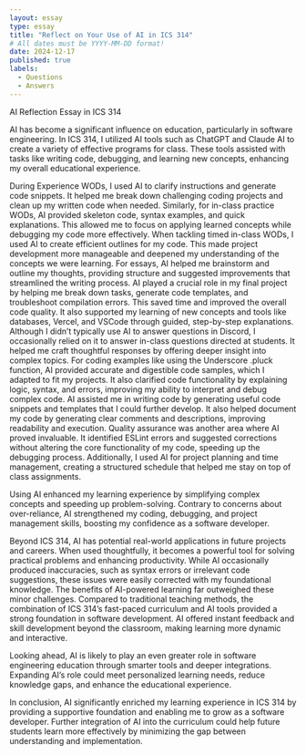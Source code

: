 ```yaml
---
layout: essay
type: essay
title: "Reflect on Your Use of AI in ICS 314"
# All dates must be YYYY-MM-DD format!
date: 2024-12-17
published: true
labels:
  - Questions
  - Answers
---
```



AI Reflection Essay in ICS 314

AI has become a significant influence on education, particularly in software engineering. In ICS 314, I utilized AI tools such as ChatGPT and Claude AI to create a variety of effective programs for class. These tools assisted with tasks like writing code, debugging, and learning new concepts, enhancing my overall educational experience.

During Experience WODs, I used AI to clarify instructions and generate code snippets. It helped me break down challenging coding projects and clean up my written code when needed. Similarly, for in-class practice WODs, AI provided skeleton code, syntax examples, and quick explanations. This allowed me to focus on applying learned concepts while debugging my code more effectively. When tackling timed in-class WODs, I used AI to create efficient outlines for my code. This made project development more manageable and deepened my understanding of the concepts we were learning. For essays, AI helped me brainstorm and outline my thoughts, providing structure and suggested improvements that streamlined the writing process. AI played a crucial role in my final project by helping me break down tasks, generate code templates, and troubleshoot compilation errors. This saved time and improved the overall code quality. It also supported my learning of new concepts and tools like databases, Vercel, and VSCode through guided, step-by-step explanations. Although I didn’t typically use AI to answer questions in Discord, I occasionally relied on it to answer in-class questions directed at students. It helped me craft thoughtful responses by offering deeper insight into complex topics. For coding examples like using the Underscore .pluck function, AI provided accurate and digestible code samples, which I adapted to fit my projects. It also clarified code functionality by explaining logic, syntax, and errors, improving my ability to interpret and debug complex code. AI assisted me in writing code by generating useful code snippets and templates that I could further develop. It also helped document my code by generating clear comments and descriptions, improving readability and execution. Quality assurance was another area where AI proved invaluable. It identified ESLint errors and suggested corrections without altering the core functionality of my code, speeding up the debugging process. Additionally, I used AI for project planning and time management, creating a structured schedule that helped me stay on top of class assignments.

Using AI enhanced my learning experience by simplifying complex concepts and speeding up problem-solving. Contrary to concerns about over-reliance, AI strengthened my coding, debugging, and project management skills, boosting my confidence as a software developer.

Beyond ICS 314, AI has potential real-world applications in future projects and careers. When used thoughtfully, it becomes a powerful tool for solving practical problems and enhancing productivity. While AI occasionally produced inaccuracies, such as syntax errors or irrelevant code suggestions, these issues were easily corrected with my foundational knowledge. The benefits of AI-powered learning far outweighed these minor challenges. Compared to traditional teaching methods, the combination of ICS 314’s fast-paced curriculum and AI tools provided a strong foundation in software development. AI offered instant feedback and skill development beyond the classroom, making learning more dynamic and interactive.

Looking ahead, AI is likely to play an even greater role in software engineering education through smarter tools and deeper integrations. Expanding AI’s role could meet personalized learning needs, reduce knowledge gaps, and enhance the educational experience.

In conclusion, AI significantly enriched my learning experience in ICS 314 by providing a supportive foundation and enabling me to grow as a software developer. Further integration of AI into the curriculum could help future students learn more effectively by minimizing the gap between understanding and implementation.

